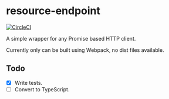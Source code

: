 # resource-endpoint
[![CircleCI](https://circleci.com/gh/ericdowell/resource-endpoint.svg?style=svg)](https://circleci.com/gh/ericdowell/resource-endpoint)

A simple wrapper for any Promise based HTTP client.

Currently only can be built using Webpack, no dist files available.

## Todo
- [x] Write tests.
- [ ] Convert to TypeScript.
